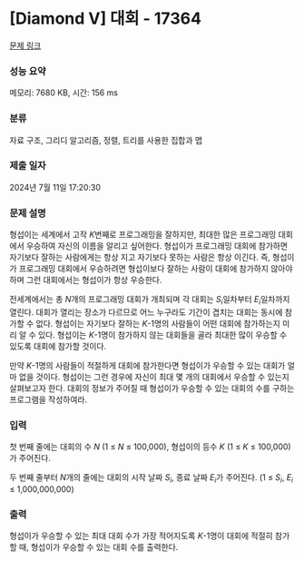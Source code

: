 # [Diamond V] 대회 - 17364 

[문제 링크](https://www.acmicpc.net/problem/17364) 

### 성능 요약

메모리: 7680 KB, 시간: 156 ms

### 분류

자료 구조, 그리디 알고리즘, 정렬, 트리를 사용한 집합과 맵

### 제출 일자

2024년 7월 11일 17:20:30

### 문제 설명

<p>형섭이는 세계에서 고작 <em>K</em>번째로 프로그래밍을 잘하지만, 최대한 많은 프로그래밍 대회에서 우승하여 자신의 이름을 알리고 싶어한다. 형섭이가 프로그래밍 대회에 참가하면 자기보다 잘하는 사람에게는 항상 지고 자기보다 못하는 사람은 항상 이긴다. 즉, 형섭이가 프로그래밍 대회에서 우승하려면 형섭이보다 잘하는 사람이 대회에 참가하지 않아야 하며 그런 대회에서는 형섭이가 항상 우승한다.</p>

<p>전세계에서는 총 <em>N</em>개의 프로그래밍 대회가 개최되며 각 대회는 <em>S<sub>i</sub></em>일차부터 <em>E<sub>i</sub></em>일차까지 열린다. 대회가 열리는 장소가 다르므로 어느 누구라도 기간이 겹치는 대회는 동시에 참가할 수 없다. 형섭이는 자기보다 잘하는 <em>K</em>-1명의 사람들이 어떤 대회에 참가하는지 미리 알 수 있다. 형섭이는 <em>K</em>-1명이 참가하지 않는 대회들을 골라 최대한 많이 우승할 수 있도록 대회에 참가할 것이다.</p>

<p>만약 <em>K</em>-1명의 사람들이 적절하게 대회에 참가한다면 형섭이가 우승할 수 있는 대회가 얼마 없을 것이다. 형섭이는 그런 경우에 자신이 최대 몇 개의 대회에서 우승할 수 있는지 살펴보고자 한다. 대회의 정보가 주어질 때 형섭이가 우승할 수 있는 대회의 수를 구하는 프로그램을 작성하여라.</p>

### 입력 

 <p>첫 번째 줄에는 대회의 수 <em>N</em> (1 ≤ <em>N</em> ≤ 100,000), 형섭이의 등수 <em>K</em> (1 ≤ <em>K</em> ≤ 100,000)가 주어진다.</p>

<p>두 번째 줄부터 <em>N</em>개의 줄에는 대회의 시작 날짜 <em>S<sub>i</sub></em>, 종료 날짜 <em>E<sub>i</sub></em>가 주어진다. (1 ≤ <em>S<sub>i</sub></em>, <em>E<sub>i</sub></em> ≤ 1,000,000,000)</p>

### 출력 

 <p>형섭이가 우승할 수 있는 최대 대회 수가 가장 적어지도록 <em>K</em>-1명이 대회에 적절히 참가할 때, 형섭이가 우승할 수 있는 대회 수를 출력한다.</p>


